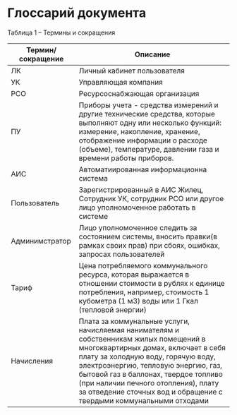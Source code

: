 # Глоссарий документа 

Таблица 1 – Термины и сокращения  

| Термин/сокращение | Описание |
|----|----|
| ЛК | Личный кабинет пользователя |
| УК | Управляющая компания |
| РСО | Ресурсоснабжающая организация |
| ПУ | Приборы учета - средства измерений и другие технические средства, которые выполняют одну или несколько функций: измерение, накопление, хранение, отображение информации о расходе (объеме), температуре, давлении газа и времени работы приборов.|   
| АИС | Автоматиированная информационна система |   
| Пользователь | Зарегистрированный в АИС Жилец, Сотрудник УК, сотрудник РСО или другое лицо уполномоченное работать в системе |   
| Админимстратор | Лицо уполномоченное следить за состоянием системы, вносить правки(в рамках своих прав) при сбоях, ошибках, запросах пользователей |   
| Тариф | Цена потребляемого коммунального ресурса, которая выражается в отношении стоимости в рублях к единице потребления, например, стоимость 1 кубометра (1 м3) воды или 1 Гкал (тепловой энергии) |   
| Начисления | Плата за коммунальные услуги, начисляемая нанимателям и собственникам жилых помещений в многоквартирных домах, включает в себя плату за холодную воду, горячую воду, электроэнергию, тепловую энергию, газ, бытовой газ в баллонах, твердое топливо (при наличии печного отопления), плату за отведение сточных вод и обращение с твердыми коммунальными отходами |
 
